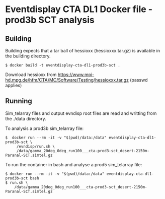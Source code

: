 # Eventdisplay CTA DL1 Docker file - prod3b SCT analysis

## Building

Building expects that a tar ball of hessioxx (hessioxxx.tar.gz) is available in the building directory.

```
$ docker build -t eventdisplay-cta-dl1-prod3b-sct .
```

Download hessioxx from https://www.mpi-hd.mpg.de/hfm/CTA/MC/Software/Testing/hessioxxx.tar.gz (passwd applies)

## Running

Sim_telarray files and output evndisp root files are read and writting from the ./data directory.

To analysis a prod3b sim_telarray file:

```
$  docker run --rm -it -v "$(pwd)/data:/data" eventdisplay-cta-dl1-prod3b-sct \
     /evndisp/run.sh \
     /data/gamma_20deg_0deg_run100___cta-prod3-sct_desert-2150m-Paranal-SCT.simtel.gz
```

To run the container in bash and analyse a prod5 sim_telarray file:

```
$ docker run --rm -it -v "$(pwd)/data:/data" eventdisplay-cta-dl1-prod3b-sct bash
$ run.sh \
    /data/gamma_20deg_0deg_run100___cta-prod3-sct_desert-2150m-Paranal-SCT.simtel.gz
```
